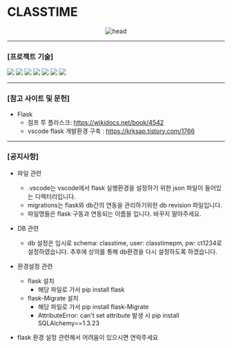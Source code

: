 <h1>CLASSTIME</h1>

<div align="center"><img src="https://capsule-render.vercel.app/api?type=soft&color=auto&height=150&section=header&text=ClassTime&fontSize=70&animation=twinkling" alt="head"/></div>

<hr/>

<div>
    <h3>[프로젝트 기술]</h3>
    <img src="https://img.shields.io/badge/HTML-E34F26?style=flat-square&logo=HTML5&logoColor=white"/>
    <img src="https://img.shields.io/badge/CSS-1572B6?style=flat-square&logo=CSS3&logoColor=white"/>
    <img src="https://img.shields.io/badge/JavaScript-F7DF1E?style=flat-square&logo=JavaScript&logoColor=white"/>
    <img src="https://img.shields.io/badge/Flask-000000?style=flat-square&logo=Flask&logoColor=white"/>
    <img src="https://img.shields.io/badge/MySQL-4479A1?style=flat-square&logo=MySQL&logoColor=white"/>
    <img src="https://img.shields.io/badge/Docker-2496ED?style=flat-square&logo=Docker&logoColor=white"/>
    <img src="https://img.shields.io/badge/Azure-0078D4?style=flat-square&logo=MicrosoftAzure&logoColor=white"/>
</div>

<hr/>

<div>
<h3>[참고 사이트 및 문헌]</h3>

- Flask
    - 점프 투 플라스크: https://wikidocs.net/book/4542
    - vscode flask 개발환경 구축 : https://krksap.tistory.com/1766
</div>

<hr/>

<div>
<h3>[공지사항]</h3>

- 파일 관련
    - .vscode는 vscode에서 flask 실행환경을 설정하기 위한 json 파일이 들어있는 디렉터리입니다.
    - migrations는 flask와 db간의 연동을 관리하기위한 db revision 파일입니다.
    - 파일명들은 flask 구동과 연동되는 이름들 입니다. 바꾸지 말아주세요.
- DB 관련
    - db 설정은 임시로 schema: classtime, user: classtimepm, pw: ct1234로 설정하였습니다. 추후에 상의를 통해 db환경을 다시 설정하도록 하겠습니다.

- 환경설정 관련
    - flask 설치
        - 해당 파일로 가서 pip install flask
    - flask-Migrate 설치
        - 해당 파일로 가서 pip install flask-Migrate
        - AttributeError: can't set attribute 발생 시 pip install SQLAlchemy==1.3.23
- flask 환경 설정 관련해서 어려움이 있으시면 연락주세요
</div>
